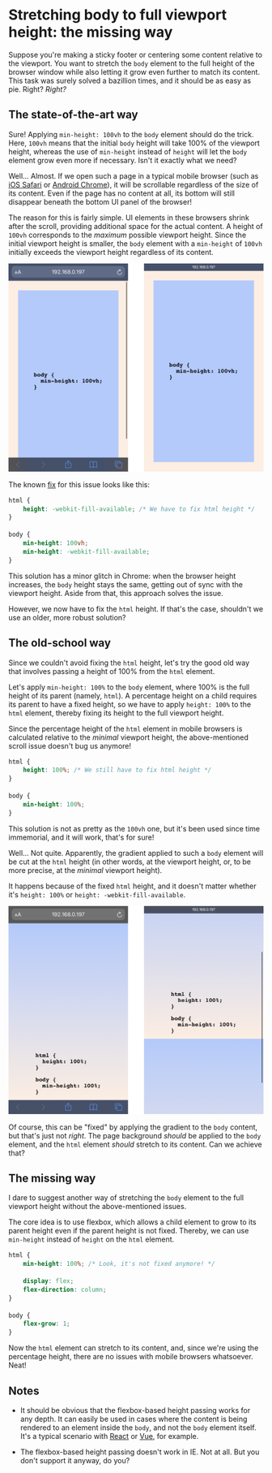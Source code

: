 # Stretching body to full viewport height: the missing way

Suppose you're making a sticky footer or centering some content relative to the viewport. You want to stretch the `body` element to the full height of the browser window while also letting it grow even further to match its content. This task was surely solved a bazillion times, and it should be as easy as pie. Right? _Right?_

## The state-of-the-art way

Sure! Applying `min-height: 100vh` to the `body` element should do the trick. Here, `100vh` means that the initial `body` height will take 100% of the viewport height, whereas the use of `min-height` instead of `height` will let the `body` element grow even more if necessary. Isn't it exactly what we need?

Well... Almost. If we open such a page in a typical mobile browser (such as [iOS Safari](https://bugs.webkit.org/show_bug.cgi?id=141832#c5) or [Android Chrome](https://developers.google.com/web/updates/2016/12/url-bar-resizing)), it will be scrollable regardless of the size of its content. Even if the page has no content at all, its bottom will still disappear beneath the bottom UI panel of the browser!

The reason for this is fairly simple. UI elements in these browsers shrink after the scroll, providing additional space for the actual content. A height of `100vh` corresponds to the _maximum_ possible viewport height. Since the initial viewport height is smaller, the `body` element with a `min-height` of `100vh` initially exceeds the viewport height regardless of its content.

![Mobile browser scroll demo](./resources/100vh-scroll.png)

The known [fix](https://css-tricks.com/css-fix-for-100vh-in-mobile-webkit/) for this issue looks like this:

```css
html {
    height: -webkit-fill-available; /* We have to fix html height */
}

body {
    min-height: 100vh;
    min-height: -webkit-fill-available;
}
```

This solution has a minor glitch in Chrome: when the browser height increases, the `body` height stays the same, getting out of sync with the viewport height. Aside from that, this approach solves the issue.

However, we now have to fix the `html` height. If that's the case, shouldn't we use an older, more robust solution?

## The old-school way

Since we couldn't avoid fixing the `html` height, let's try the good old way that involves passing a height of 100% from the `html` element.

Let's apply `min-height: 100%` to the `body` element, where 100% is the full height of its parent (namely, `html`). A percentage height on a child requires its parent to have a fixed height, so we have to apply `height: 100%` to the `html` element, thereby fixing its height to the full viewport height.

Since the percentage height of the `html` element in mobile browsers is calculated relative to the _minimal_ viewport height, the above-mentioned scroll issue doesn't bug us anymore!

```css
html {
    height: 100%; /* We still have to fix html height */
}

body {
    min-height: 100%;
}
```

This solution is not as pretty as the `100vh` one, but it's been used since time immemorial, and it will work, that's for sure!

Well... Not quite. Apparently, the gradient applied to such a `body` element will be cut at the `html` height (in other words, at the viewport height, or, to be more precise, at the _minimal_ viewport height).

It happens because of the fixed `html` height, and it doesn't matter whether it's `height: 100%` or `height: -webkit-fill-available`.

![Broken gradient demo](resources/gradient-clip.png)

Of course, this can be "fixed" by applying the gradient to the `body` content, but that's just not _right_. The page background _should_ be applied to the `body` element, and the `html` element _should_ stretch to its content. Can we achieve that?

## The missing way

I dare to suggest another way of stretching the `body` element to the full viewport height without the above-mentioned issues.

The core idea is to use flexbox, which allows a child element to grow to its parent height even if the parent height is not fixed. Thereby, we can use `min-height` instead of `height` on the `html` element.

```css
html {
    min-height: 100%; /* Look, it's not fixed anymore! */

    display: flex;
    flex-direction: column;
}

body {
    flex-grow: 1;
}
```

Now the `html` element can stretch to its content, and, since we're using the percentage height, there are no issues with mobile browsers whatsoever. Neat!

## Notes

-   It should be obvious that the flexbox-based height passing works for any depth. It can easily be used in cases where the content is being rendered to an element inside the `body`, and not the `body` element itself. It's a typical scenario with [React](https://medium.com/@dan_abramov/two-weird-tricks-that-fix-react-7cf9bbdef375) or [Vue](https://vuejs.org/v2/api/#el), for example.

-   The flexbox-based height passing doesn't work in IE. Not at all. But you don't support it anyway, do you?
